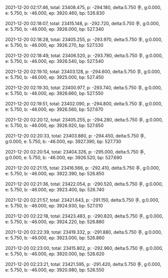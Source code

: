 2021-12-20 02:17:46, total: 23408.475, p: -294.180, delta:5.750 手, g:0.000, e: 5.750, b: -46.000, ep: 3920.460, bp: 526.830

2021-12-20 02:18:07, total: 23415.148, p: -292.720, delta:5.750 手, g:0.000, e: 5.750, b: -46.000, ep: 3926.000, bp: 527.340

2021-12-20 02:18:28, total: 23405.255, p: -293.970, delta:5.750 手, g:0.000, e: 5.750, b: -46.000, ep: 3926.270, bp: 527.530

2021-12-20 02:18:49, total: 23406.520, p: -293.780, delta:5.750 手, g:0.000, e: 5.750, b: -46.000, ep: 3926.540, bp: 527.540

2021-12-20 02:19:10, total: 23403.128, p: -294.600, delta:5.750 手, g:0.000, e: 5.750, b: -46.000, ep: 3925.000, bp: 527.450

2021-12-20 02:19:30, total: 23400.977, p: -293.740, delta:5.750 手, g:0.000, e: 5.750, b: -46.000, ep: 3926.660, bp: 527.550

2021-12-20 02:19:51, total: 23402.090, p: -294.800, delta:5.750 手, g:0.000, e: 5.750, b: -46.000, ep: 3926.560, bp: 527.670

2021-12-20 02:20:12, total: 23405.255, p: -294.280, delta:5.750 手, g:0.000, e: 5.750, b: -46.000, ep: 3926.920, bp: 527.650

2021-12-20 02:20:33, total: 23403.880, p: -294.450, delta:5.750 手, g:0.000, e: 5.750, b: -46.000, ep: 3927.390, bp: 527.730

2021-12-20 02:20:54, total: 23404.326, p: -295.000, delta:5.750 手, g:0.000, e: 5.750, b: -46.000, ep: 3926.520, bp: 527.690

2021-12-20 02:21:15, total: 23416.566, p: -292.410, delta:5.750 手, g:0.000, e: 5.750, b: -46.000, ep: 3922.390, bp: 526.850

2021-12-20 02:21:36, total: 23422.054, p: -290.520, delta:5.750 手, g:0.000, e: 5.750, b: -46.000, ep: 3923.400, bp: 526.740

2021-12-20 02:21:57, total: 23421.643, p: -291.150, delta:5.750 手, g:0.000, e: 5.750, b: -46.000, ep: 3924.930, bp: 527.010

2021-12-20 02:22:18, total: 23423.483, p: -290.820, delta:5.750 手, g:0.000, e: 5.750, b: -46.000, ep: 3924.220, bp: 526.880

2021-12-20 02:22:39, total: 23419.332, p: -291.880, delta:5.750 手, g:0.000, e: 5.750, b: -46.000, ep: 3923.000, bp: 526.860

2021-12-20 02:23:00, total: 23415.802, p: -292.960, delta:5.750 手, g:0.000, e: 5.750, b: -46.000, ep: 3920.000, bp: 526.620

2021-12-20 02:23:21, total: 23421.595, p: -291.420, delta:5.750 手, g:0.000, e: 5.750, b: -46.000, ep: 3920.980, bp: 526.550